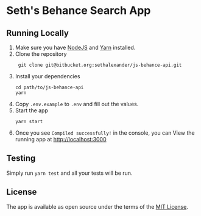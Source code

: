 # Seth's Behance Search App #

## Running Locally ##

1. Make sure you have [NodeJS](https://nodejs.org/) and [Yarn](https://yarnpkg.com) installed.
2. Clone the repository
   ```
    git clone git@bitbucket.org:sethalexander/js-behance-api.git
   ```
3. Install your dependencies
   ```
   cd path/to/js-behance-api
   yarn
   ```
4. Copy `.env.example` to `.env` and fill out the values.
5. Start the app
   ```
   yarn start
   ```
6. Once you see `Compiled successfully!` in the console, you can View the running app at [http://localhost:3000](http://localhost:3000)

## Testing ##

Simply run `yarn test` and all your tests will be run.

## License ##

The app is available as open source under the terms of the [MIT License](https://bitbucket.org/sethalexander/js-behance-api/src/66c730d7cef6227773c554ea21d9ecd526d868ba/LICENSE?at=master&fileviewer=file-view-default).
